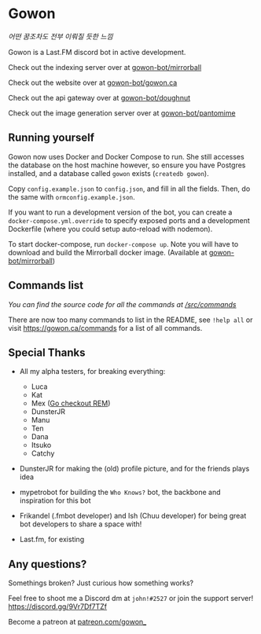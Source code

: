 # Gowon

_어떤 꿈조차도 전부 이뤄질 듯한 느낌_

Gowon is a Last.FM discord bot in active development.

Check out the indexing server over at [gowon-bot/mirrorball](https://github.com/gowon-bot/mirrorball)

Check out the website over at [gowon-bot/gowon.ca](https://github.com/gowon-bot/gowon.ca)

Check out the api gateway over at [gowon-bot/doughnut](https://github.com/gowon-bot/doughnut)

Check out the image generation server over at [gowon-bot/pantomime](https://github.com/gowon-bot/pantomime)

## Running yourself

Gowon now uses Docker and Docker Compose to run. She still accesses the database on the host machine however, so ensure you have Postgres installed, and a database called `gowon` exists (`createdb gowon`).

Copy `config.example.json` to `config.json`, and fill in all the fields. Then, do the same with `ormconfig.example.json`.

If you want to run a development version of the bot, you can create a `docker-compose.yml.override` to specify exposed ports and a development Dockerfile (where you could setup auto-reload with nodemon).

To start docker-compose, run `docker-compose up`. Note you will have to download and build the Mirrorball docker image. (Available at [gowon-bot/mirrorball](https://github.com/gowon-bot/mirrorball))

## Commands list

_You can find the source code for all the commands at [/src/commands](/src/commands)_

There are now too many commands to list in the README, see `!help all` or visit https://gowon.ca/commands for a list of all commands.

## Special Thanks

- All my alpha testers, for breaking everything:

  - Luca
  - Kat
  - Mex ([Go checkout REM](https://github.com/yayuyokitano/REM))
  - DunsterJR
  - Manu
  - Ten
  - Dana
  - Itsuko
  - Catchy

- DunsterJR for making the (old) profile picture, and for the friends plays idea
- mypetrobot for building the `Who Knows?` bot, the backbone and inspiration for this bot
- Frikandel (.fmbot developer) and Ish (Chuu developer) for being great bot developers to share a space with!
- Last.fm, for existing

## Any questions?

Somethings broken? Just curious how something works?

Feel free to shoot me a Discord dm at `john!#2527`
or join the support server! https://discord.gg/9Vr7Df7TZf

Become a patreon at [patreon.com/gowon\_](https://www.patreon.com/gowon_)
